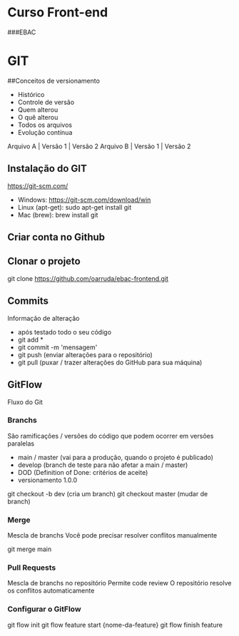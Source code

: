 # Curso Front-end
###EBAC

# GIT
##Conceitos de versionamento
  - Histórico
  - Controle de versão
  - Quem alterou
  - O quê alterou
  - Todos os arquivos
  - Evolução contínua
  
 Arquivo A | Versão 1 | Versão 2
 Arquivo B | Versão 1 | Versão 2
 
 ## Instalação do GIT
 https://git-scm.com/
 
 - Windows: https://git-scm.com/download/win
 - Linux (apt-get): sudo apt-get install git
 - Mac (brew): brew install git
 
 ## Criar conta no Github
 
 ## Clonar o projeto
 git clone https://github.com/oarruda/ebac-frontend.git
 
 ## Commits
 Informação de alteração
 - após testado todo o seu código
 - git add *
 - git commit -m 'mensagem'
 - git push (enviar alterações para o repositório)
 - git pull (puxar / trazer alterações do GitHub para sua máquina)
 ## GitFlow
 Fluxo do Git

 ### Branchs
 São ramificações / versões do código que podem ocorrer em versões paralelas

 - main / master (vai para a produção, quando o projeto é publicado)
 - develop (branch de teste para não afetar a main / master)
 - DOD (Definition of Done: critérios de aceite)
 - versionamento 1.0.0

 git checkout -b dev (cria um branch)
 git checkout master (mudar de branch)

 ### Merge
 Mescla de branchs
 Você pode precisar resolver conflitos manualmente

 git merge main

 ### Pull Requests
 Mescla de branchs no repositório
 Permite code review
 O repositório resolve os conflitos automaticamente

 ### Configurar o GitFlow
 git flow init
 git flow feature start {nome-da-feature}
 git flow finish feature